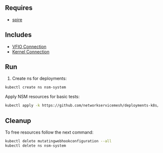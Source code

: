 ## Requires

- [spire](../spire)

## Includes

- [VFIO Connection](../use-cases/Vfio2Noop)
- [Kernel Connection](../use-cases/SriovKernel2Noop)

## Run

1. Create ns for deployments:
```bash
kubectl create ns nsm-system
```

Apply NSM resources for basic tests:
```bash
kubectl apply -k https://github.com/networkservicemesh/deployments-k8s/examples/sriov?ref=ff9172b36842fc7959c61160535e886fe7866916
```

## Cleanup

To free resources follow the next command:
```bash
kubectl delete mutatingwebhookconfiguration --all
kubectl delete ns nsm-system
```
